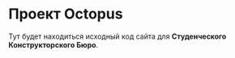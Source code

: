 
# Проект Octopus

Тут будет находиться исходный код сайта для **Студенческого Конструкторского Бюро**.

